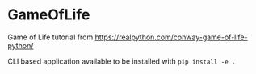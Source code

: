 # GameOfLife
Game of Life tutorial from https://realpython.com/conway-game-of-life-python/

CLI based application available to be installed with
`pip install -e .`

